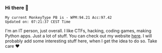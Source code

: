 ### Hi there 👋
<!-- PB START -->
```
My current MonkeyType PB is - WPM:94.21 Acc:97.42
Updated on: 07:21:37 CEST Time
```
<!-- PB END -->
I'm an IT person, just overall. I like CTFs, hacking, coding games, making Python apps. Just a lot of stuff.
You can check out my website [here](https://skill3472.github.io/).
I will probably add some interesting stuff here, when I get the idea to do so. Take care ❤️
